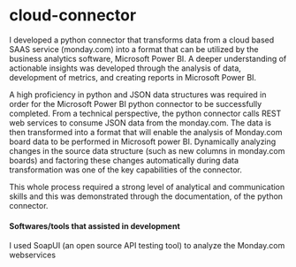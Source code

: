 # cloud-connector

I developed a python connector that transforms data from a cloud based SAAS service (monday.com) into a format that can be utilized by the business analytics software, Microsoft Power BI. A deeper understanding of actionable insights was developed through the analysis of data, development of metrics, and creating reports in Microsoft Power BI.

A high proficiency in python and JSON data structures was required in order for the Microsoft Power BI python connector to be successfully completed. From a technical perspective, the python connector calls REST web services to consume JSON data from the monday.com. The data is then transformed into a format that will enable the analysis of Monday.com board data to be performed in Microsoft power BI. Dynamically analyzing changes in the source data structure (such as new columns in monday.com boards) and factoring these changes automatically during data transformation was one of the key capabilities of the connector.

This whole process required a strong level of analytical and communication skills and this was demonstrated through the documentation, of the python connector.

#### Softwares/tools that assisted in development

I used SoapUI (an open source API testing tool) to analyze the Monday.com webservices  

